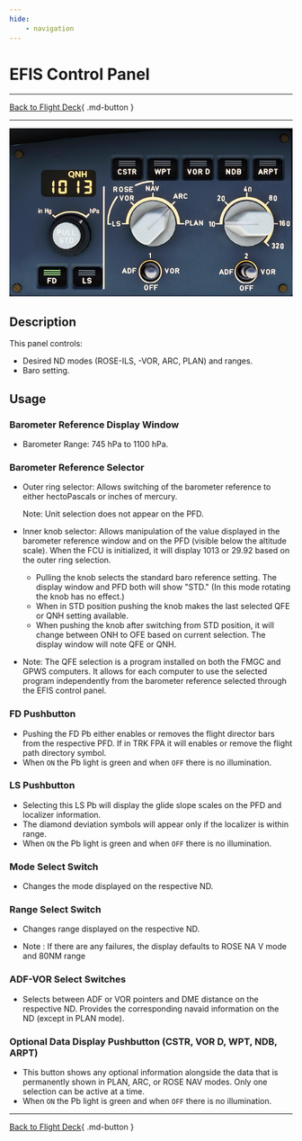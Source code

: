 ```yaml
---
hide:
    - navigation
---
```


# EFIS Control Panel

---

[Back to Flight Deck](../index.md){ .md-button }

---

![EFIS Control](../../../assets/a32nx-briefing/glareshield/EFIS-Control.jpg "EFIS Control")

## Description

This panel controls:

- Desired ND modes (ROSE-ILS, -VOR, ARC, PLAN) and ranges.
- Baro setting.

## Usage

### Barometer Reference Display Window

- Barometer Range: 745 hPa to 1100 hPa.

### Barometer Reference Selector

- Outer ring selector: Allows switching of the barometer reference to either hectoPascals or inches of mercury.

    Note: Unit selection does not appear on the PFD.

- Inner knob selector: Allows manipulation of the value displayed in the barometer reference window and on the PFD (visible below the altitude scale). When the FCU is initialized, it will display 1013 or 29.92 based on the outer ring selection.

    - Pulling the knob selects the standard baro reference setting. The display window and PFD both will show "STD." (In this mode rotating the knob has no effect.)
    - When in STD position pushing the knob makes the last selected QFE or QNH setting available.
    - When pushing the knob after switching from STD position, it will change between ONH to OFE based on current selection. The display window will note QFE or QNH.

- Note: The QFE selection is a program installed on both the FMGC and GPWS computers. It allows for each computer to use the selected program independently from the barometer reference selected through the EFIS control panel.

###  FD Pushbutton

- Pushing the FD Pb either enables or removes the flight director bars from the respective PFD. If in TRK FPA it will enables or remove the flight path directory symbol.
- When `ON` the Pb light is green and when `OFF` there is no illumination.

###  LS Pushbutton

- Selecting this LS Pb will display the glide slope scales on the PFD and localizer information.
- The diamond deviation symbols will appear only if the localizer is within range.
- When `ON` the Pb light is green and when `OFF` there is no illumination.

### Mode Select Switch

- Changes the mode displayed on the respective ND.

### Range Select Switch

- Changes range displayed on the respective ND.

- Note : If there are any failures, the display defaults to ROSE NA V mode and 80NM range

### ADF-VOR Select Switches

- Selects between ADF or VOR pointers and DME distance on the respective ND. Provides the corresponding navaid information on the ND (except in PLAN mode).

### Optional Data Display Pushbutton (CSTR, VOR D, WPT, NDB, ARPT)

- This button shows any optional information alongside the data that is permanently shown in PLAN, ARC, or ROSE NAV modes. Only one selection can be active at a time.
- When `ON` the Pb light is green and when `OFF` there is no illumination.

---

[Back to Flight Deck](../index.md){ .md-button }

